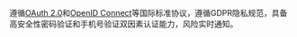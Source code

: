 遵循[OAuth 2.0](https://oauth.net/2/)和[OpenID Connect](https://openid.net/connect/)等国际标准协议，遵循GDPR隐私规范，具备高安全性密码验证和手机号验证双因素认证能力，风险实时通知。

